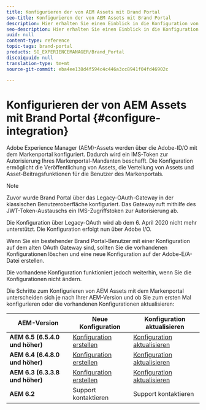 ```yaml
---
title: Konfigurieren der von AEM Assets mit Brand Portal
seo-title: Konfigurieren der von AEM Assets mit Brand Portal
description: Hier erhalten Sie einen Einblick in die Konfiguration von AEM Assets mit dem Markenportal.
seo-description: Hier erhalten Sie einen Einblick in die Konfiguration von AEM Assets mit dem Markenportal.
uuid: null
content-type: reference
topic-tags: brand-portal
products: SG_EXPERIENCEMANAGER/Brand_Portal
discoiquuid: null
translation-type: tm+mt
source-git-commit: eba4ee138d4f594c4c446a3cc8941f04fd46902c

---
```



# Konfigurieren der von AEM Assets mit Brand Portal {#configure-integration}

Adobe Experience Manager (AEM)-Assets werden über die Adobe-ID/O mit dem Markenportal konfiguriert. Dadurch wird ein IMS-Token zur Autorisierung Ihres Markenportal-Mandanten beschafft. Die Konfiguration ermöglicht die Veröffentlichung von Assets, die Verteilung von Assets und Asset-Beitragsfunktionen für die Benutzer des Markenportals.

>[!NOTE]
>
>Zuvor wurde Brand Portal über das Legacy-OAuth-Gateway in der klassischen Benutzeroberfläche konfiguriert. Das Gateway ruft mithilfe des JWT-Token-Austauschs ein IMS-Zugriffstoken zur Autorisierung ab.
>
>Die Konfiguration über Legacy-OAuth wird ab dem 6. April 2020 nicht mehr unterstützt. Die Konfiguration erfolgt nun über Adobe I/O.
>
>Wenn Sie ein bestehender Brand Portal-Benutzer mit einer Konfiguration auf dem alten OAuth Gateway sind, sollten Sie die vorhandenen Konfigurationen löschen und eine neue Konfiguration auf der Adobe-E/A-Datei erstellen.
>
>Die vorhandene Konfiguration funktioniert jedoch weiterhin, wenn Sie die Konfigurationen nicht ändern.

Die Schritte zum Konfigurieren von AEM Assets mit dem Markenportal unterscheiden sich je nach Ihrer AEM-Version und ob Sie zum ersten Mal konfigurieren oder die vorhandenen Konfigurationen aktualisieren:

| **AEM-Version** | **Neue Konfiguration** | **Konfiguration aktualisieren** |
|---|---|---|
| **AEM 6.5 (6.5.4.0 und höher)** | [Konfiguration erstellen](https://docs.adobe.com/content/help/en/experience-manager-65/assets/brandportal/configure-aem-assets-with-brand-portal.html) | [Konfiguration aktualisieren](https://docs.adobe.com/content/help/en/experience-manager-65/assets/brandportal/configure-aem-assets-with-brand-portal.html#Upgradeconfiguration) |
| **AEM 6.4 (6.4.8.0 und höher)** | [Konfiguration erstellen](https://docs.adobe.com/content/help/en/experience-manager-64/assets/brandportal/configure-aem-assets-with-brand-portal.html) | [Konfiguration aktualisieren](https://docs.adobe.com/content/help/en/experience-manager-64/assets/brandportal/configure-aem-assets-with-brand-portal.html#Upgradeconfiguration) |
| **AEM 6.3 (6.3.3.8 und höher)** | [Konfiguration erstellen](https://helpx.adobe.com/in/experience-manager/6-3/assets/using/brand-portal-configuring-integration.html) | [Konfiguration aktualisieren](https://helpx.adobe.com/in/experience-manager/6-3/assets/using/brand-portal-configuring-integration.html#Upgradeconfiguration) |
| **AEM 6.2** | Support kontaktieren | Support kontaktieren |


<!--
   Comment Type: draft

   <li> </li>
   -->

<!--
   Comment Type: draft

   <li>Step text</li>
   -->
